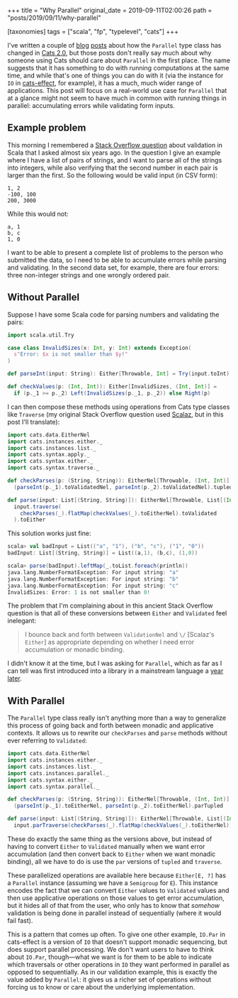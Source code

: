 +++
title = "Why Parallel"
original_date = 2019-09-11T02:00:26
path = "posts/2019/09/11/why-parallel"

[taxonomies]
tags = ["scala", "fp", "typelevel", "cats"]
+++

I've written a couple of [blog](https://meta.plasm.us/posts/2019/09/06/fuck-yeah-type-erasure/)
[posts](https://meta.plasm.us/posts/2019/09/10/cats-2.0-migration/)
about how the `Parallel` type class has changed in
[Cats 2.0](https://github.com/typelevel/cats/releases/tag/v2.0.0),
but those posts don't really say much about why someone using Cats should care about `Parallel` in the first
place. The name suggests that it has something to do with running computations at the same time, and
while that's one of things you can do with it (via the instance for `IO` in
[cats-effect](https://github.com/typelevel/cats-effect), for example), it has a much, much wider
range of applications. This post will focus on a real-world use case for `Parallel` that at a glance
might not seem to have much in common with running things in parallel: accumulating errors while validating form inputs.

<!-- more -->

## Example problem

This morning I remembered a [Stack Overflow question](https://stackoverflow.com/q/20065853/334519)
about validation in Scala that I asked almost six years ago. In the question I give an example where I have a list of pairs of
strings, and I want to parse all of the strings into integers, while also verifying that the second
number in each pair is larger than the first. So the following would be valid input (in CSV form):

```csv
1, 2
-100, 100
200, 3000
```

While this would not:

```csv
a, 1
b, c
1, 0
```

I want to be able to present a complete list of problems to the person who submitted the data, so I
need to be able to accumulate errors while parsing and validating. In the second data set, for
example, there are four errors: three non-integer strings and one wrongly ordered pair.

## Without Parallel

Suppose I have some Scala code for parsing numbers and validating the pairs:

```scala
import scala.util.Try

case class InvalidSizes(x: Int, y: Int) extends Exception(
  s"Error: $x is not smaller than $y!"
)

def parseInt(input: String): Either[Throwable, Int] = Try(input.toInt).toEither

def checkValues(p: (Int, Int)): Either[InvalidSizes, (Int, Int)] =
  if (p._1 >= p._2) Left(InvalidSizes(p._1, p._2)) else Right(p)
```

I can then compose these methods using operations from Cats type classes like `Traverse` (my
original Stack Overflow question used [Scalaz](https://github.com/scalaz/scalaz), but in this post
I'll translate):

```scala
import cats.data.EitherNel
import cats.instances.either._
import cats.instances.list._
import cats.syntax.apply._
import cats.syntax.either._
import cats.syntax.traverse._

def checkParses(p: (String, String)): EitherNel[Throwable, (Int, Int)] =
  (parseInt(p._1).toValidatedNel, parseInt(p._2).toValidatedNel).tupled.toEither

def parse(input: List[(String, String)]): EitherNel[Throwable, List[(Int, Int)]] =
  input.traverse(
    checkParses(_).flatMap(checkValues(_).toEitherNel).toValidated
  ).toEither
```

This solution works just fine:

```scala
scala> val badInput = List(("a", "1"), ("b", "c"), ("1", "0"))
badInput: List[(String, String)] = List((a,1), (b,c), (1,0))

scala> parse(badInput).leftMap(_.toList.foreach(println))
java.lang.NumberFormatException: For input string: "a"
java.lang.NumberFormatException: For input string: "b"
java.lang.NumberFormatException: For input string: "c"
InvalidSizes: Error: 1 is not smaller than 0!
```

The problem that I'm complaining about in this ancient Stack Overflow question is that all of these conversions
between `Either` and `Validated` feel inelegant:

> I bounce back and forth between `ValidationNel` and `\/` [Scalaz's `Either`] as appropriate depending on whether I need error accumulation or monadic binding.

I didn't know it at the time, but I was asking for `Parallel`, which as far as I can tell was first
introduced into a library in a mainstream language a [year later](https://github.com/purescript/purescript-parallel/commit/97f6f140e237a9528e776630e77fe4704fafb5c6).


## With Parallel

The `Parallel` type class really isn't anything more than a way to generalize this process of
going back and forth between monadic and applicative contexts. It allows us to rewrite our
`checkParses` and `parse` methods without ever referring to `Validated`:

```scala
import cats.data.EitherNel
import cats.instances.either._
import cats.instances.list._
import cats.instances.parallel._
import cats.syntax.either._
import cats.syntax.parallel._

def checkParses(p: (String, String)): EitherNel[Throwable, (Int, Int)] =
  (parseInt(p._1).toEitherNel, parseInt(p._2).toEitherNel).parTupled

def parse(input: List[(String, String)]): EitherNel[Throwable, List[(Int, Int)]] =
  input.parTraverse(checkParses(_).flatMap(checkValues(_).toEitherNel))
```

These do exactly the same thing as the versions above, but instead of having to convert `Either`
to `Validated` manually when we want error accumulation (and then convert back to `Either` when we
want monadic binding), all we have to do is use the `par` versions of `tupled` and `traverse`.

These parallelized operations are available here because `Either[E, ?]` has a `Parallel` instance
(assuming we have a `Semigroup` for `E`). This instance encodes the fact that we can
convert `Either` values to `Validated` values and then use applicative operations on those values
to get error accumulation, but it hides all of that from the user, who only has to know that
_somehow_ validation is being done in parallel instead of sequentially (where it would fail fast).

This is a pattern that comes up often. To give one other example, `IO.Par` in cats-effect is a version of `IO` that
doesn't support monadic sequencing, but does support parallel processing. We don't want
users to have to think about `IO.Par`, though—what we want is for them to be able to indicate
which traversals or other operations in `IO` they want performed in parallel as opposed to sequentially.
As in our validation example, this is exactly the value added by `Parallel`: it gives us a richer
set of operations without forcing us to know or care about the underlying implementation.
